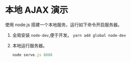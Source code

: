 # 本地 AJAX 演示

使用 node.js 搭建一个本地服务，运行如下命令开启服务器。

1. 全局安装 `node-dev`,便于开发。
    `yarn add global node-dev`

2. 本地运行服务器。

    ```javascript
    node serve.js 8888
    ```
